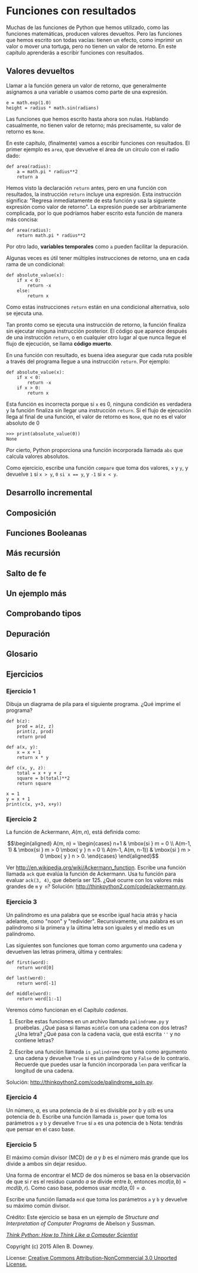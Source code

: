 Funciones con resultados
========================

Muchas de las funciones de Python que hemos utilizado, como las funciones matemáticas, 
producen valores devueltos. Pero las funciones que hemos escrito son todas vacías: tienen 
un efecto, como imprimir un valor o mover una tortuga, pero no tienen un valor de retorno. 
En este capítulo aprenderás a escribir funciones con resultados.

Valores devueltos
-----------------

Llamar a la función genera un valor de retorno, que generalmente asignamos a una variable 
o usamos como parte de una expresión.

    e = math.exp(1.0)
    height = radius * math.sin(radians)

Las funciones que hemos escrito hasta ahora son nulas. Hablando casualmente, no tienen valor de retorno; más precisamente, su valor de retorno es `None`.

En este capítulo, (finalmente) vamos a escribir funciones con resultados. El primer 
ejemplo es `area`, que devuelve el área de un círculo con el radio dado:

    def area(radius):
        a = math.pi * radius**2
        return a

Hemos visto la declaración `return` antes, pero en una función con resultados, la 
instrucción `return` incluye una expresión. Esta instrucción significa: "Regresa 
inmediatamente de esta función y usa la siguiente expresión como valor de retorno". La 
expresión puede ser arbitrariamente complicada, por lo que podríamos haber escrito esta 
función de manera más concisa:

    def area(radius):
        return math.pi * radius**2

Por otro lado, **variables temporales** como `a` pueden facilitar la depuración.

Algunas veces es útil tener múltiples instrucciones de retorno, una en cada rama de un 
condicional:

    def absolute_value(x):
        if x < 0:
            return -x
        else:
            return x

Como estas instrucciones `return` están en una condicional alternativa, solo se ejecuta una.

Tan pronto como se ejecuta una instrucción de retorno, la función finaliza sin ejecutar 
ninguna instrucción posterior. El código que aparece después de una instrucción `return`, 
o en cualquier otro lugar al que nunca llegue el flujo de ejecución, se llama 
**código muerto**.

En una función con resultado, es buena idea asegurar que cada ruta posible a través del 
programa llegue a una instrucción `return`. Por ejemplo:

    def absolute_value(x):
        if x < 0:
            return -x
        if x > 0:
            return x

Esta función es incorrecta porque si `x` es 0, ninguna condición es verdadera y la función 
finaliza sin llegar una instrucción `return`. Si el flujo de ejecución llega al final de 
una función, el valor de retorno es `None`, que no es el valor absoluto de 0

    >>> print(absolute_value(0))
    None

Por cierto, Python proporciona una función incorporada llamada `abs` que calcula valores 
absolutos.

Como ejercicio, escribe una función `compare` que toma dos valores, `x` y `y`, y devuelve
`1` si `x > y`, `0` `si x == y`, y `-1` si `x < y`.

Desarrollo incremental
----------------------



Composición
-----------

Funciones Booleanas
-------------------

Más recursión
-------------

Salto de fe
-----------

Un ejemplo más
--------------

Comprobando tipos
-----------------

Depuración
----------

Glosario
--------

Ejercicios
----------

### Ejercicio 1

Dibuja un diagrama de pila para el siguiente programa. ¿Qué imprime el programa?

    def b(z):
        prod = a(z, z)
        print(z, prod)
        return prod

    def a(x, y):
        x = x + 1
        return x * y

    def c(x, y, z):
        total = x + y + z
        square = b(total)**2
        return square

    x = 1
    y = x + 1
    print(c(x, y+3, x+y))

### Ejercicio 2

La función de Ackermann, $A(m, n)$, está definida como:

$$\begin{aligned}
A(m, n) = 
\begin{cases} 
              n+1 & \mbox{si } m = 0 \\ 
        A(m-1, 1) & \mbox{si } m > 0 \mbox{ y } n = 0 \\ 
A(m-1, A(m, n-1)) & \mbox{si } m > 0 \mbox{ y } n > 0.
\end{cases}
\end{aligned}$$

Ver <http://en.wikipedia.org/wiki/Ackermann_function>. Escribe una función llamada `ack` 
que evalúa la función de Ackermann. Usa tu función para evaluar `ack(3, 4)`, que debería 
ser 125. ¿Qué ocurre con los valores más grandes de `m` y` n`? Solución: 
<http://thinkpython2.com/code/ackermann.py>.

### Ejercicio 3

Un palíndromo es una palabra que se escribe igual hacia atrás y hacia adelante, como 
"noon" y "redivider". Recursivamente, una palabra es un palíndromo si la primera y la última letra son iguales y el medio es un palíndromo.

Las siguientes son funciones que toman como argumento una cadena y devuelven las letras primera, última y centrales:

    def first(word):
        return word[0]

    def last(word):
        return word[-1]

    def middle(word):
        return word[1:-1]

Veremos cómo funcionan en el Capítulo *cadenas*.

1.  Escribe estas funciones en un archivo llamado `palindrome.py` y pruébelas. ¿Qué pasa 
    si llamas `middle` con una cadena con dos letras? ¿Una letra? ¿Qué pasa con la cadena 
    vacía, que está escrita `''` y no contiene letras?

2.  Escribe una función llamada `is_palindrome` que toma como argumento una cadena y 
    devuelve `True` si es un palíndromo y `False` de lo contrario. Recuerde que puedes 
    usar la función incorporada `len` para verificar la longitud de una cadena.

Solución: <http://thinkpython2.com/code/palindrome_soln.py>.

### Ejercicio 4

Un número, $a$, es una potencia de $b$ si es divisible por $b$ y $a/b$ es una potencia de 
$b$. Escribe una función llamada `is_power` que toma los parámetros `a` y `b` y devuelve 
`True` si `a` es una potencia de `b` Nota: tendrás que pensar en el caso base.

### Ejercicio 5

El máximo común divisor (MCD) de $a$ y $b$ es el número más grande que los divide a ambos 
sin dejar residuo.

Una forma de encontrar el MCD de dos números se basa en la observación de que si $r$ es el 
residuo cuando $a$ se divide entre $b$, entonces $mcd(a, b) = mcd(b, r)$. Como caso base, 
podemos usar $mcd(a, 0) = a$.

Escribe una función llamada `mcd` que toma los parámetros `a` y `b` y devuelve su máximo 
común divisor.

Crédito: Este ejercicio se basa en un ejemplo de *Structure and Interpretation of Computer Programs* de Abelson y Sussman.

[*Think Python: How to Think Like a Computer Scientist*](http://www.thinkpython2.com)

Copyright (c)  2015  Allen B. Downey.

License: [Creative Commons Attribution-NonCommercial 3.0 Unported License.](http://creativecommons.org/licenses/by-nc/3.0/)